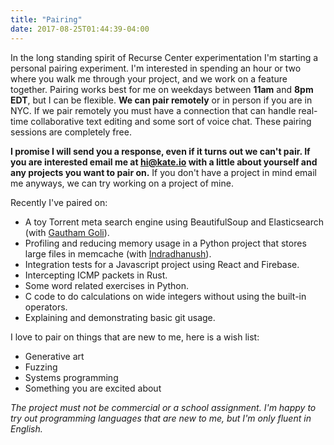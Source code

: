 ```yaml
---
title: "Pairing"
date: 2017-08-25T01:44:39-04:00
---
```

In the long standing spirit of Recurse Center experimentation I'm starting a personal pairing experiment. I'm interested in spending an hour or two where you walk me through your project, and we work on a feature together. Pairing works best for me on weekdays between **11am** and **8pm EDT**, but I can be flexible. **We can pair remotely** or in person if you are in NYC. If we pair remotely you must have a connection that can handle real-time collaborative text editing and some sort of voice chat. These pairing sessions are completely free.

**I promise I will send you a response, even if it turns out we can't pair. If you are interested email me at [hi@kate.io](mailto:hi@kate.io) with a little about yourself and any projects you want to pair on.** If you don't have a project in mind email me anyways, we can try working on a project of mine.

Recently I've paired on:

* A toy Torrent meta search engine using BeautifulSoup and Elasticsearch (with [Gautham Goli](https://github.com/GauthamGoli)).
* Profiling and reducing memory usage in a Python project that stores large files in memcache (with [Indradhanush](https://indradhanush.github.io/)).
* Integration tests for a Javascript project using React and Firebase.
* Intercepting ICMP packets in Rust.
* Some word related exercises in Python.
* C code to do calculations on wide integers without using the built-in operators.
* Explaining and demonstrating basic git usage.

I love to pair on things that are new to me, here is a wish list:

* Generative art
* Fuzzing
* Systems programming
* Something you are excited about

*The project must not be commercial or a school assignment. I'm happy to try out programming languages that are new to me, but I'm only fluent in English.*
